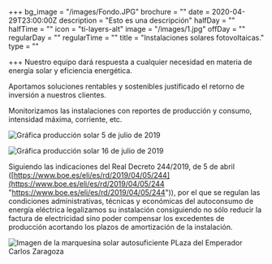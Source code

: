 +++
bg_image = "/images/Fondo.JPG"
brochure = ""
date = 2020-04-29T23:00:00Z
description = "Esto es una descripción"
halfDay = ""
halfTime = ""
icon = "ti-layers-alt"
image = "/images/1.jpg"
offDay = ""
regularDay = ""
regularTime = ""
title = "Instalaciones solares fotovoltaicas."
type = ""

+++
Nuestro equipo dará respuesta a cualquier necesidad en materia de energía solar y eficiencia energética.

Aportamos soluciones rentables y sostenibles justificado el retorno de inversión a nuestros clientes.

Monitorizamos las instalaciones con reportes de producción y consumo, intensidad máxima, corriente, etc.

![Gráfica producción solar 5 de julio de 2019](/images/20190705.JPG "Gráfica producción solar")

![Gráfica producción solar 16 de julio de 2019](/images/20190716.JPG "Gráfica producción solar")

Siguiendo las indicaciones del Real Decreto 244/2019, de 5 de abril ([https://www.boe.es/eli/es/rd/2019/04/05/244](https://www.boe.es/eli/es/rd/2019/04/05/244 "https://www.boe.es/eli/es/rd/2019/04/05/244")), por el que se regulan las condiciones administrativas, técnicas y económicas del autoconsumo de energía eléctrica legalizamos su instalación consiguiendo no sólo reducir la factura de electricidad sino poder compensar los excedentes de producción acortando los plazos de amortización de la instalación.

![Imagen de la marquesina solar autosuficiente PLaza del Emperador Carlos Zaragoza](/images/aerea2.jpg "Marquesina solar autosuficiente")